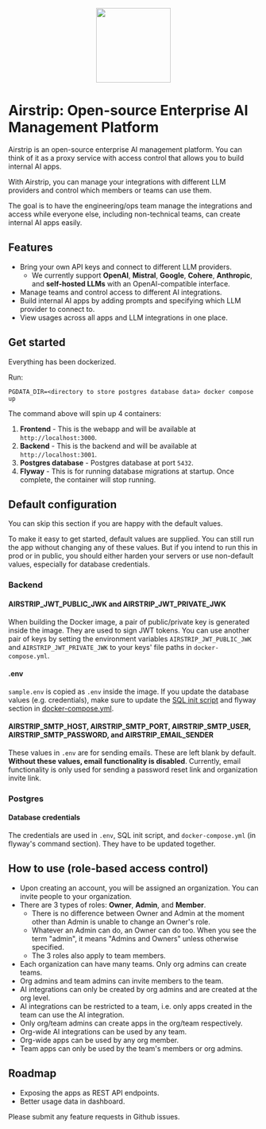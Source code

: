 <p align="center">
<img src="https://github.com/user-attachments/assets/a17ffb83-2acb-4531-bb1c-6d297e35d097" width="150" height="150" style="margin-left: auto; margin-right: auto;" />
</p>

# Airstrip: Open-source Enterprise AI Management Platform

Airstrip is an open-source enterprise AI management platform. You can think of it as a proxy service with access control that allows you to build internal AI apps.

With Airstrip, you can manage your integrations with different LLM providers and control which members or teams can use them.

The goal is to have the engineering/ops team manage the integrations and access while everyone else, including non-technical teams, can create internal AI apps easily.

## Features

- Bring your own API keys and connect to different LLM providers.
  - We currently support **OpenAI**, **Mistral**, **Google**, **Cohere**, **Anthropic**, and **self-hosted LLMs** with an OpenAI-compatible interface.
- Manage teams and control access to different AI integrations.
- Build internal AI apps by adding prompts and specifying which LLM provider to connect to.
- View usages across all apps and LLM integrations in one place.

## Get started

Everything has been dockerized.

Run:

```
PGDATA_DIR=<directory to store postgres database data> docker compose up
```

The command above will spin up 4 containers:

1. **Frontend** - This is the webapp and will be available at `http://localhost:3000`.
2. **Backend** - This is the backend and will be available at `http://localhost:3001`.
3. **Postgres database** - Postgres database at port `5432`.
4. **Flyway** - This is for running database migrations at startup. Once complete, the container will stop running.

## Default configuration

You can skip this section if you are happy with the default values.

To make it easy to get started, default values are supplied. You can still run the app without changing any of these values. But if you intend to run this in prod or in public, you should either harden your servers or use non-default values, especially for database credentials.

### Backend

#### AIRSTRIP_JWT_PUBLIC_JWK and AIRSTRIP_JWT_PRIVATE_JWK

When building the Docker image, a pair of public/private key is generated inside the image. They are used to sign JWT tokens. You can use another pair of keys by setting the environment variables `AIRSTRIP_JWT_PUBLIC_JWK` and `AIRSTRIP_JWT_PRIVATE_JWK` to your keys' file paths in `docker-compose.yml`.

#### .env

`sample.env` is copied as `.env` inside the image. If you update the database values (e.g. credentials), make sure to update the [SQL init script](/airstrip-be/docker-entrypoint-initdb.d/init.sql) and flyway section in [docker-compose.yml](./docker-compose.yml).

#### AIRSTRIP_SMTP_HOST, AIRSTRIP_SMTP_PORT, AIRSTRIP_SMTP_USER, AIRSTRIP_SMTP_PASSWORD, and AIRSTRIP_EMAIL_SENDER

These values in `.env` are for sending emails. These are left blank by default. **Without these values, email functionality is disabled**. Currently, email functionality is only used for sending a password reset link and organization invite link.

### Postgres

#### Database credentials

The credentials are used in `.env`, SQL init script, and `docker-compose.yml` (in flyway's command section). They have to be updated together.

## How to use (role-based access control)

- Upon creating an account, you will be assigned an organization. You can invite people to your organization.
- There are 3 types of roles: **Owner**, **Admin**, and **Member**.
  - There is no difference between Owner and Admin at the moment other than Admin is unable to change an Owner's role.
  - Whatever an Admin can do, an Owner can do too. When you see the term "admin", it means "Admins and Owners" unless otherwise specified.
  - The 3 roles also apply to team members.
- Each organization can have many teams. Only org admins can create teams.
- Org admins and team admins can invite members to the team.
- AI integrations can only be created by org admins and are created at the org level.
- AI integrations can be restricted to a team, i.e. only apps created in the team can use the AI integration.
- Only org/team admins can create apps in the org/team respectively.
- Org-wide AI integrations can be used by any team.
- Org-wide apps can be used by any org member.
- Team apps can only be used by the team's members or org admins.

## Roadmap

- Exposing the apps as REST API endpoints.
- Better usage data in dashboard.

Please submit any feature requests in Github issues.
